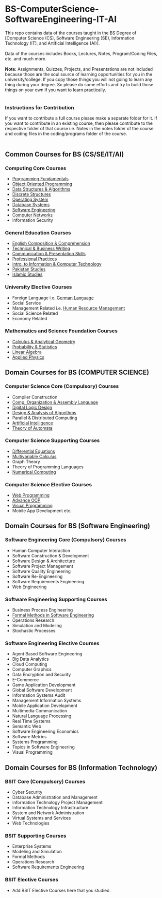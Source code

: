 # BS-ComputerScience-SoftwareEngineering-IT-AI
This repo contains data of the courses taught in the BS Degree of [Computer Science (CS), Software Engineering (SE), Information Technology (IT), and Artificial Intelligence (AI)]. 
<br> <br>
Data of the courses includes Books, Lectures, Notes, Program/Coding Files, etc. and much more. <br><br>
**Note:** Assignments, Quizzes, Projects, and Presentations are not included because those are the soul source of learning opportunities for you in the university/college. If you copy those things you will not going to learn any thing during your degree. So please do some efforts and try to build those things on your own if you want to learn practically. <br><br>
### Instructions for Contribution
If you want to contribute a full course please make a separate folder for it. If you want to contribute in an existing course, then please contribute to the respective folder of that course i.e. Notes in the notes folder of the course and coding files in the coding/programs folder of the course.
<br><br>
## Common Courses for BS (CS/SE/IT/AI) <br>
### Computing Core Courses
* [Programming Fundamentals](https://github.com/humairshoukat/BS-ComputerScience-SoftwareEngineering-IT-AI/tree/main/Programming%20Fundamentals)
* [Object Oriented Programming](https://github.com/humairshoukat/BS-ComputerScience-SoftwareEngineering-IT-AI/tree/main/Object-Oriented-Programming)
* [Data Structures & Algorithms](https://github.com/humairshoukat/BS-ComputerScience-SoftwareEngineering-IT-AI/tree/main/Data-Structure-Algorithms)
* [Discrete Structures](https://github.com/humairshoukat/BS-ComputerScience-SoftwareEngineering-IT-AI/tree/main/Discrete-Structures)
* [Operating System](https://github.com/humairshoukat/BS-ComputerScience-SoftwareEngineering-IT-AI/tree/main/Operating-System)
* [Database Systems](https://github.com/humairshoukat/BS-ComputerScience-SoftwareEngineering-IT-AI/tree/main/Database-Systems)
* [Software Engineering](https://github.com/humairshoukat/BS-ComputerScience-SoftwareEngineering-IT-AI/tree/main/Software-Engineering)
* [Computer Networks](https://github.com/humairshoukat/BS-ComputerScience-SoftwareEngineering-IT-AI/tree/main/Computer-Networks)
* Information Security

### General Education Courses
* [English Composition & Comprehension](https://github.com/humairshoukat/BS-ComputerScience-SoftwareEngineering-IT-AI/tree/main/English%20Comprehension)
* [Technical & Business Writing](https://github.com/humairshoukat/BS-ComputerScience-SoftwareEngineering-IT-AI/tree/main/Technical%20Business%20Writing)
* [Communication & Presentation Skills](https://github.com/humairshoukat/BS-ComputerScience-SoftwareEngineering-IT-AI/tree/main/Communication%20%26%20Presentation%20skills)
* [Professional Practices](https://github.com/humairshoukat/BS-ComputerScience-SoftwareEngineering-IT-AI/tree/main/Professional%20Practices)
* [Intro. to Information & Computer Technology](https://github.com/humairshoukat/BS-ComputerScience-SoftwareEngineering-IT-AI/tree/main/Information%26Computer-Technology)
* [Pakistan Studies](https://github.com/humairshoukat/BS-ComputerScience-SoftwareEngineering-IT-AI/tree/main/Pakistan%20Studies)
* [Islamic Studies](https://github.com/humairshoukat/BS-ComputerScience-SoftwareEngineering-IT-AI/tree/main/Islamic%20Studies)
 
### University Elective Courses
* Foreign Language i.e. [German Language](https://github.com/humairshoukat/BS-ComputerScience-SoftwareEngineering-IT-AI/tree/main/German%20Language)
* Social Service
* Management Related i.e. [Human Resource Management](https://github.com/humairshoukat/BS-ComputerScience-SoftwareEngineering-IT-AI/tree/main/Human%20Resource%20Management)
* Social Science Related
* Economy Related

### Mathematics and Science Foundation Courses
* [Calculus & Analytical Geometry](https://github.com/humairshoukat/BS-ComputerScience-SoftwareEngineering-IT-AI/tree/main/Calculus%20%26%20Analytical%20Geometry) 
* [Probability & Statistics](https://github.com/humairshoukat/BS-ComputerScience-SoftwareEngineering-IT-AI/tree/main/Statistics%20%26%20Probability)
* [Linear Algebra](https://github.com/humairshoukat/BS-ComputerScience-SoftwareEngineering-IT-AI/tree/main/Linear%20Algebra)
* [Applied Physics](https://github.com/humairshoukat/BS-ComputerScience-SoftwareEngineering-IT-AI/tree/main/Applied%20Physics%20%26%20Electronics)

## Domain Courses for BS (COMPUTER SCIENCE) <br>
### Computer Science Core (Compulsory) Courses
* Compiler Construction
* [Comp. Organization & Assembly Language](https://github.com/humairshoukat/BS-ComputerScience-SoftwareEngineering-IT-AI/tree/main/Computer%20Organization%20%26%20Assembly%20Language)
* [Digital Logic Design](https://github.com/humairshoukat/BS-ComputerScience-SoftwareEngineering-IT-AI/tree/main/Digital%20Logic%20Design)
* [Design & Analysis of Algorithms](https://github.com/humairshoukat/BS-ComputerScience-SoftwareEngineering-IT-AI/tree/main/Data-Structure-Algorithms) 
* Parallel & Distributed Computing
* [Artificial Intelligence](https://github.com/humairshoukat/BS-ComputerScience-SoftwareEngineering-IT-AI/tree/main/Artificial%20Intelligence)
* [Theory of Automata](https://github.com/humairshoukat/BS-ComputerScience-SoftwareEngineering-IT-AI/tree/main/Automata%20Theory)

### Computer Science Supporting Courses
* [Differential Equations](https://github.com/humairshoukat/BS-ComputerScience-SoftwareEngineering-IT-AI/tree/main/Differential%20Equations)
* [Multivariable Calculus](https://github.com/humairshoukat/BS-ComputerScience-SoftwareEngineering-IT-AI/tree/main/Multivariable%20Calculas)
* Graph Theory
* Theory of Programming Languages
* [Numerical Computing](https://github.com/humairshoukat/BS-ComputerScience-SoftwareEngineering-IT-AI/tree/main/Numerical%20Computing)

### Computer Science Elective Courses
* [Web Programming](https://github.com/humairshoukat/BS-ComputerScience-SoftwareEngineering-IT-AI/tree/main/Web%20Programming)
* [Advance OOP](https://github.com/humairshoukat/BS-ComputerScience-SoftwareEngineering-IT-AI/tree/main/Advance%20OOP)
* [Visual Programming](https://github.com/humairshoukat/BS-ComputerScience-SoftwareEngineering-IT-AI/tree/main/Visual%20Programming)
* Mobile App Development etc.

## Domain Courses for BS (Software Engineering) <br>
### Software Engineering Core (Compulsory) Courses
* Human Computer Interaction
* Software Construction & Development
* Software Design & Architecture
* Software Project Management
* Software Quality Engineering
* Software Re-Engineering
* Software Requirements Engineering
* Web Engineering 

### Software Engineering Supporting Courses
* Business Process Engineering
* [Formal Methods in Software Engineering](https://github.com/humairshoukat/BS-ComputerScience-SoftwareEngineering-IT-AI/tree/main/Formal%20Methods)
* Operations Research
* Simulation and Modeling
* Stochastic Processes

### Software Engineering Elective Courses
* Agent Based Software Engineering
* Big Data Analytics
* Cloud Computing
* Computer Graphics
* Data Encryption and Security
* E-Commerce
* Game Application Development
* Global Software Development
* Information Systems Audit
* Management Information Systems
* Mobile Application Development
* Multimedia Communication
* Natural Language Processing
* Real Time Systems
* Semantic Web
* Software Engineering Economics
* Software Metrics
* Systems Programming
* Topics in Software Engineering
* Visual Programming 

## Domain Courses for BS (Information Technology) <br>
### BSIT Core (Compulsory) Courses
* Cyber Security
* Database Administration and Management
* Information Technology Project Management
* Information Technology Infrastructure
* System and Network Administration
* Virtual Systems and Services
* Web Technologies 

### BSIT Supporting Courses
* Enterprise Systems
* Modeling and Simulation
* Formal Methods
* Operations Research
* Software Requirements Engineering 

### BSIT Elective Courses
* Add BSIT Elective Courses here that you studied.
